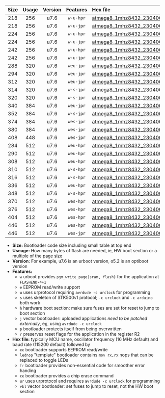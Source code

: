 |Size|Usage|Version|Features|Hex file|
|:-:|:-:|:-:|:-:|:--|
|218|256|u7.6|`w-u-hpr`|[atmega8_1mhz8432_230400bps_ur.hex](https://raw.githubusercontent.com/stefanrueger/urboot/main//atmega8_1mhz8432_230400bps_ur.hex)|
|218|256|u7.6|`w-u-jpr`|[atmega8_1mhz8432_230400bps_ur_vbl.hex](https://raw.githubusercontent.com/stefanrueger/urboot/main//atmega8_1mhz8432_230400bps_ur_vbl.hex)|
|224|256|u7.6|`w-u-hpr`|[atmega8_1mhz8432_230400bps_lednop_ur.hex](https://raw.githubusercontent.com/stefanrueger/urboot/main//atmega8_1mhz8432_230400bps_lednop_ur.hex)|
|224|256|u7.6|`w-u-jpr`|[atmega8_1mhz8432_230400bps_lednop_ur_vbl.hex](https://raw.githubusercontent.com/stefanrueger/urboot/main//atmega8_1mhz8432_230400bps_lednop_ur_vbl.hex)|
|242|256|u7.6|`w-u-hpr`|[atmega8_1mhz8432_230400bps_lednop_fr_ur.hex](https://raw.githubusercontent.com/stefanrueger/urboot/main//atmega8_1mhz8432_230400bps_lednop_fr_ur.hex)|
|242|256|u7.6|`w-u-jpr`|[atmega8_1mhz8432_230400bps_lednop_fr_ur_vbl.hex](https://raw.githubusercontent.com/stefanrueger/urboot/main//atmega8_1mhz8432_230400bps_lednop_fr_ur_vbl.hex)|
|288|320|u7.6|`weu-jpr`|[atmega8_1mhz8432_230400bps_ee_ur_vbl.hex](https://raw.githubusercontent.com/stefanrueger/urboot/main//atmega8_1mhz8432_230400bps_ee_ur_vbl.hex)|
|294|320|u7.6|`weu-jpr`|[atmega8_1mhz8432_230400bps_ee_lednop_ur_vbl.hex](https://raw.githubusercontent.com/stefanrueger/urboot/main//atmega8_1mhz8432_230400bps_ee_lednop_ur_vbl.hex)|
|312|320|u7.6|`weu-jpr`|[atmega8_1mhz8432_230400bps_ee_lednop_fr_ur_vbl.hex](https://raw.githubusercontent.com/stefanrueger/urboot/main//atmega8_1mhz8432_230400bps_ee_lednop_fr_ur_vbl.hex)|
|314|320|u7.6|`w-s-jpr`|[atmega8_1mhz8432_230400bps_vbl.hex](https://raw.githubusercontent.com/stefanrueger/urboot/main//atmega8_1mhz8432_230400bps_vbl.hex)|
|320|320|u7.6|`w-s-jpr`|[atmega8_1mhz8432_230400bps_lednop_vbl.hex](https://raw.githubusercontent.com/stefanrueger/urboot/main//atmega8_1mhz8432_230400bps_lednop_vbl.hex)|
|340|384|u7.6|`weu-jpr`|[atmega8_1mhz8432_230400bps_ee_lednop_fr_ce_ur_vbl.hex](https://raw.githubusercontent.com/stefanrueger/urboot/main//atmega8_1mhz8432_230400bps_ee_lednop_fr_ce_ur_vbl.hex)|
|352|384|u7.6|`w-s-jpr`|[atmega8_1mhz8432_230400bps_lednop_fr_vbl.hex](https://raw.githubusercontent.com/stefanrueger/urboot/main//atmega8_1mhz8432_230400bps_lednop_fr_vbl.hex)|
|374|384|u7.6|`wes-jpr`|[atmega8_1mhz8432_230400bps_ee_vbl.hex](https://raw.githubusercontent.com/stefanrueger/urboot/main//atmega8_1mhz8432_230400bps_ee_vbl.hex)|
|380|384|u7.6|`wes-jpr`|[atmega8_1mhz8432_230400bps_ee_lednop_vbl.hex](https://raw.githubusercontent.com/stefanrueger/urboot/main//atmega8_1mhz8432_230400bps_ee_lednop_vbl.hex)|
|408|448|u7.6|`wes-jpr`|[atmega8_1mhz8432_230400bps_ee_lednop_fr_vbl.hex](https://raw.githubusercontent.com/stefanrueger/urboot/main//atmega8_1mhz8432_230400bps_ee_lednop_fr_vbl.hex)|
|284|512|u7.6|`weu-hpr`|[atmega8_1mhz8432_230400bps_ee_ur.hex](https://raw.githubusercontent.com/stefanrueger/urboot/main//atmega8_1mhz8432_230400bps_ee_ur.hex)|
|290|512|u7.6|`weu-hpr`|[atmega8_1mhz8432_230400bps_ee_lednop_ur.hex](https://raw.githubusercontent.com/stefanrueger/urboot/main//atmega8_1mhz8432_230400bps_ee_lednop_ur.hex)|
|308|512|u7.6|`weu-hpr`|[atmega8_1mhz8432_230400bps_ee_lednop_fr_ur.hex](https://raw.githubusercontent.com/stefanrueger/urboot/main//atmega8_1mhz8432_230400bps_ee_lednop_fr_ur.hex)|
|310|512|u7.6|`w-s-hpr`|[atmega8_1mhz8432_230400bps.hex](https://raw.githubusercontent.com/stefanrueger/urboot/main//atmega8_1mhz8432_230400bps.hex)|
|316|512|u7.6|`w-s-hpr`|[atmega8_1mhz8432_230400bps_lednop.hex](https://raw.githubusercontent.com/stefanrueger/urboot/main//atmega8_1mhz8432_230400bps_lednop.hex)|
|336|512|u7.6|`weu-hpr`|[atmega8_1mhz8432_230400bps_ee_lednop_fr_ce_ur.hex](https://raw.githubusercontent.com/stefanrueger/urboot/main//atmega8_1mhz8432_230400bps_ee_lednop_fr_ce_ur.hex)|
|348|512|u7.6|`w-s-hpr`|[atmega8_1mhz8432_230400bps_lednop_fr.hex](https://raw.githubusercontent.com/stefanrueger/urboot/main//atmega8_1mhz8432_230400bps_lednop_fr.hex)|
|370|512|u7.6|`wes-hpr`|[atmega8_1mhz8432_230400bps_ee.hex](https://raw.githubusercontent.com/stefanrueger/urboot/main//atmega8_1mhz8432_230400bps_ee.hex)|
|376|512|u7.6|`wes-hpr`|[atmega8_1mhz8432_230400bps_ee_lednop.hex](https://raw.githubusercontent.com/stefanrueger/urboot/main//atmega8_1mhz8432_230400bps_ee_lednop.hex)|
|404|512|u7.6|`wes-hpr`|[atmega8_1mhz8432_230400bps_ee_lednop_fr.hex](https://raw.githubusercontent.com/stefanrueger/urboot/main//atmega8_1mhz8432_230400bps_ee_lednop_fr.hex)|
|446|512|u7.6|`wes-hpr`|[atmega8_1mhz8432_230400bps_ee_lednop_fr_ce.hex](https://raw.githubusercontent.com/stefanrueger/urboot/main//atmega8_1mhz8432_230400bps_ee_lednop_fr_ce.hex)|
|446|512|u7.6|`wes-jpr`|[atmega8_1mhz8432_230400bps_ee_lednop_fr_ce_vbl.hex](https://raw.githubusercontent.com/stefanrueger/urboot/main//atmega8_1mhz8432_230400bps_ee_lednop_fr_ce_vbl.hex)|

- **Size:** Bootloader code size including small table at top end
- **Useage:** How many bytes of flash are needed, ie, HW boot section or a multiple of the page size
- **Version:** For example, u7.6 is an urboot version, o5.2 is an optiboot version
- **Features:**
  + `w` urboot provides `pgm_write_page(sram, flash)` for the application at `FLASHEND-4+1`
  + `e` EEPROM read/write support
  + `u` uses urprotocol requiring `avrdude -c urclock` for programming
  + `s` uses skeleton of STK500v1 protocol; `-c urclock` and `-c arduino` both work
  + `h` hardware boot section: make sure fuses are set for reset to jump to boot section
  + `j` vector bootloader: uploaded applications *need to be patched externally*, eg, using `avrdude -c urclock`
  + `p` bootloader protects itself from being overwritten
  + `r` preserves reset flags for the application in the register R2
- **Hex file:** typically MCU name, oscillator frequency (16 MHz default) and baud rate (115200 default) followed by
  + `ee` bootloader supports EEPROM read/write
  + `lednop` "template" bootloader contains `mov rx,rx` nops that can be replaced to toggle LEDs
  + `fr` bootloader provides non-essential code for smoother error handing
  + `ce` bootloader provides a chip erase command
  + `ur` uses urprotocol and requires `avrdude -c urclock` for programming
  + `vbl` vector bootloader: set fuses to jump to reset, not the HW boot section
